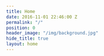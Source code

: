 ```yaml
---
title: Home
date: 2016-11-01 22:46:00 Z
permalink: "/"
position: 0
header_image: "/img/background.jpg"
hide_title: true
layout: home
---
```


